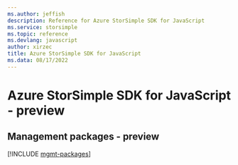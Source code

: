 ```yaml
---
ms.author: jeffish
description: Reference for Azure StorSimple SDK for JavaScript
ms.service: storsimple
ms.topic: reference
ms.devlang: javascript
author: xirzec
title: Azure StorSimple SDK for JavaScript
ms.data: 08/17/2022
---
```

# Azure StorSimple SDK for JavaScript - preview

## Management packages - preview
[!INCLUDE [mgmt-packages](storsimple-mgmt-index.md)]
